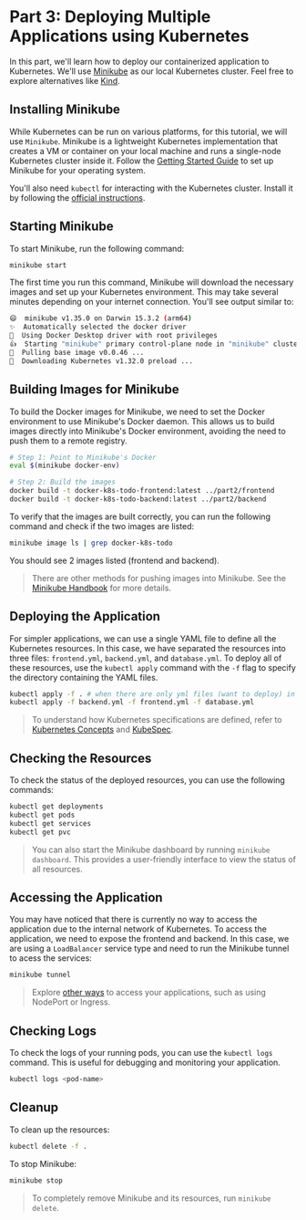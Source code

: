 # Part 3: Deploying Multiple Applications using Kubernetes

In this part, we'll learn how to deploy our containerized application to Kubernetes. We'll use [Minikube](https://github.com/kubernetes/minikube) as our local Kubernetes cluster. Feel free to explore alternatives like [Kind](https://github.com/kubernetes-sigs/kind).

## Installing Minikube

While Kubernetes can be run on various platforms, for this tutorial, we will use `Minikube`. Minikube is a lightweight Kubernetes implementation that creates a VM or container on your local machine and runs a single-node Kubernetes cluster inside it. Follow the [Getting Started Guide](https://minikube.sigs.k8s.io/docs/start/) to set up Minikube for your operating system.

You'll also need `kubectl` for interacting with the Kubernetes cluster. Install it by following the [official instructions](https://kubernetes.io/docs/tasks/tools/install-kubectl/).

## Starting Minikube

To start Minikube, run the following command:

```bash
minikube start
```

The first time you run this command, Minikube will download the necessary images and set up your Kubernetes environment. This may take several minutes depending on your internet connection. You'll see output similar to:

```bash
😄  minikube v1.35.0 on Darwin 15.3.2 (arm64)
✨  Automatically selected the docker driver
📌  Using Docker Desktop driver with root privileges
👍  Starting "minikube" primary control-plane node in "minikube" cluster
🚜  Pulling base image v0.0.46 ...
💾  Downloading Kubernetes v1.32.0 preload ...
```

## Building Images for Minikube

To build the Docker images for Minikube, we need to set the Docker environment to use Minikube's Docker daemon. This allows us to build images directly into Minikube's Docker environment, avoiding the need to push them to a remote registry.

```bash
# Step 1: Point to Minikube's Docker
eval $(minikube docker-env)

# Step 2: Build the images
docker build -t docker-k8s-todo-frontend:latest ../part2/frontend
docker build -t docker-k8s-todo-backend:latest ../part2/backend
```

To verify that the images are built correctly, you can run the following command and check if the two images are listed:

```bash
minikube image ls | grep docker-k8s-todo
```

You should see 2 images listed (frontend and backend).

> There are other methods for pushing images into Minikube. See the [Minikube Handbook](https://minikube.sigs.k8s.io/docs/handbook/pushing/) for more details.

## Deploying the Application

For simpler applications, we can use a single YAML file to define all the Kubernetes resources. In this case, we have separated the resources into three files: `frontend.yml`, `backend.yml`, and `database.yml`. To deploy all of these resources, use the `kubectl apply` command with the `-f` flag to specify the directory containing the YAML files.

```bash
kubectl apply -f . # when there are only yml files (want to deploy) in the directory
kubectl apply -f backend.yml -f frontend.yml -f database.yml
```

> To understand how Kubernetes specifications are defined, refer to [Kubernetes Concepts](https://kubernetes.io/docs/concepts/) and [KubeSpec](https://kubespec.dev/).

## Checking the Resources

To check the status of the deployed resources, you can use the following commands:

```bash
kubectl get deployments
kubectl get pods
kubectl get services
kubectl get pvc
```

> You can also start the Minikube dashboard by running `minikube dashboard`. This provides a user-friendly interface to view the status of all resources.

## Accessing the Application

You may have noticed that there is currently no way to access the application due to the internal network of Kubernetes. To access the application, we need to expose the frontend and backend. In this case, we are using a `LoadBalancer` service type and need to run the Minikube tunnel to acess the services:

```bash
minikube tunnel
```

> Explore [other ways](https://minikube.sigs.k8s.io/docs/handbook/accessing/) to access your applications, such as using NodePort or Ingress.


## Checking Logs

To check the logs of your running pods, you can use the `kubectl logs` command. This is useful for debugging and monitoring your application.

```bash
kubectl logs <pod-name>
```

## Cleanup

To clean up the resources:

```bash
kubectl delete -f .
```

To stop Minikube:

```bash
minikube stop
```

> To completely remove Minikube and its resources, run `minikube delete`.
